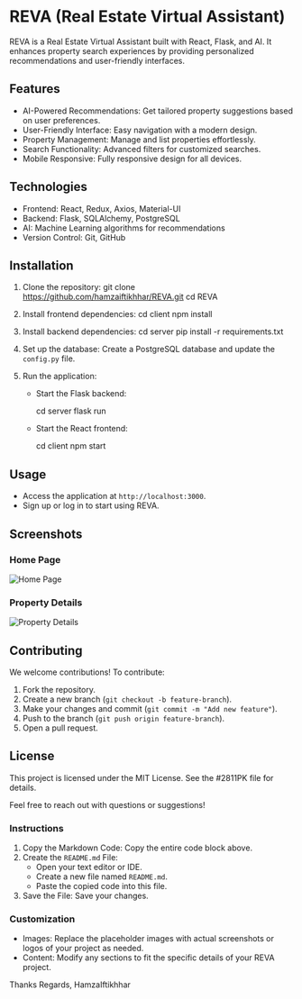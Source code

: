 
# REVA (Real Estate Virtual Assistant)

REVA is a Real Estate Virtual Assistant built with React, Flask, and AI. It enhances property search experiences by providing personalized recommendations and user-friendly interfaces.

## Features
- AI-Powered Recommendations: Get tailored property suggestions based on user preferences.
- User-Friendly Interface: Easy navigation with a modern design.
- Property Management: Manage and list properties effortlessly.
- Search Functionality: Advanced filters for customized searches.
- Mobile Responsive: Fully responsive design for all devices.

## Technologies
- Frontend: React, Redux, Axios, Material-UI
- Backend: Flask, SQLAlchemy, PostgreSQL
- AI: Machine Learning algorithms for recommendations
- Version Control: Git, GitHub

## Installation
1. Clone the repository:
   git clone https://github.com/hamzaiftikhhar/REVA.git
   cd REVA


2. Install frontend dependencies:
   cd client
   npm install

3. Install backend dependencies:
   cd server
   pip install -r requirements.txt

4. Set up the database: Create a PostgreSQL database and update the `config.py` file.

5. Run the application:
   - Start the Flask backend:
     
     cd server
     flask run
     
   - Start the React frontend:
     
     cd client
     npm start
     

## Usage
- Access the application at `http://localhost:3000`.
- Sign up or log in to start using REVA.

## Screenshots
### Home Page
![Home Page](https://images.unsplash.com/photo-1484154218962-a197022b5858?q=80&w=2074&auto=format&fit=crop&ixlib=rb-4.0.3&ixid=M3wxMjA3fDB8MHxwaG90by1wYWdlfHx8fGVufDB8fHx8fA%3D%3D)

### Property Details
![Property Details](https://images.unsplash.com/photo-1506748686214-e9df14d4d9d0)

## Contributing
We welcome contributions! To contribute:
1. Fork the repository.
2. Create a new branch (`git checkout -b feature-branch`).
3. Make your changes and commit (`git commit -m "Add new feature"`).
4. Push to the branch (`git push origin feature-branch`).
5. Open a pull request.

## License
This project is licensed under the MIT License. See the #2811PK file for details.

Feel free to reach out with questions or suggestions!

### Instructions
1. Copy the Markdown Code: Copy the entire code block above.
2. Create the `README.md` File:
   - Open your text editor or IDE.
   - Create a new file named `README.md`.
   - Paste the copied code into this file.
3. Save the File: Save your changes.

### Customization
- Images: Replace the placeholder images with actual screenshots or logos of your project as needed.
- Content: Modify any sections to fit the specific details of your REVA project.

Thanks
Regards,
HamzaIftikhhar